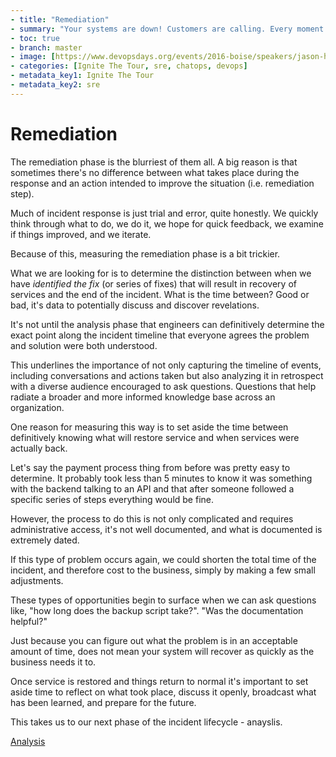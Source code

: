 ```yaml
---
- title: "Remediation"
- summary: "Your systems are down! Customers are calling. Every moment counts. What do you do?"
- toc: true
- branch: master
- image: [https://www.devopsdays.org/events/2016-boise/speakers/jason-hand.jpg]
- categories: [Ignite The Tour, sre, chatops, devops]
- metadata_key1: Ignite The Tour
- metadata_key2: sre
---
```


# Remediation

The remediation phase is the blurriest of them all. A big reason is that sometimes there's no difference between what takes place during the response and an action intended to improve the situation (i.e. remediation step).

Much of incident response is just trial and error, quite honestly. We quickly think through what to do, we do it, we hope for quick feedback, we examine if things improved, and we iterate.

Because of this, measuring the remediation phase is a bit trickier.

What we are looking for is to determine the distinction between when we have *identified the fix* (or series of fixes) that will result in recovery of services and the end of the incident. What is the time between? Good or bad, it's data to potentially discuss and discover revelations.

It's not until the analysis phase that engineers can definitively determine the exact point along the incident timeline that everyone agrees the problem and solution were both understood. 

This underlines the importance of not only capturing the timeline of events, including conversations and actions taken but also analyzing it in retrospect with a diverse audience encouraged to ask questions. Questions that help radiate a broader and more informed knowledge base across an organization.

One reason for measuring this way is to set aside the time between definitively knowing what will restore service and when services were actually back.

Let's say the payment process thing from before was pretty easy to determine. It probably took less than 5 minutes to know it was something with the backend talking to an API and that after someone followed a specific series of steps everything would be fine.

However, the process to do this is not only complicated and requires administrative access, it's not well documented, and what is documented is extremely dated.

If this type of problem occurs again, we could shorten the total time of the incident, and therefore cost to the business, simply by making a few small adjustments.

These types of opportunities begin to surface when we can ask questions like, "how long does the backup script take?". "Was the documentation helpful?"

Just because you can figure out what the problem is in an acceptable amount of time, does not mean your system will recover as quickly as the business needs it to.

Once service is restored and things return to normal it's important to set aside time to reflect on what took place, discuss it openly, broadcast what has been learned, and prepare for the future.

This takes us to our next phase of the incident lifecycle - anayslis.

[Analysis](2020-03-04-Analysis.html)
